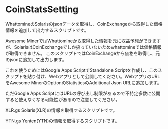 # CoinStatsSetting
WhattomineのSolarisのjsonデータを取得し、CoinExchangeから取得した価格情報を追加して出力するスクリプトです。

Awesome MinerではWhattomineから取得した情報を元に収益予想ができますが、SolarisはCoinExchangeでしか扱っていないためwhattomineでは価格情報が取得できません。
このスクリプトではCoinExchangeから価格を取得し、元のjsonに追加して出力します。

これを使うためにはGoogle Apps ScriptでStandalone Scriptを作成し、このスクリプトを貼り付け、Webアプリとして公開してください。WebアプリのURLをAwesome MinerのOptionのStatisticsのAdditional Json URLに追加します。

ただGoogle Apps ScriptにはURLの呼び出し制限があるので不特定多数に公開すると使えなくなる可能性があるので注意してください。

XLR.gs
Solaris(XLR)の情報を取得するスクリプトです。

YTN.gs
Yenten(YTN)の情報を取得するスクリプトです。
